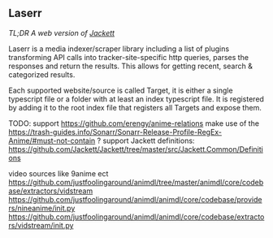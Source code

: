 ## Laserr
*TL;DR A web version of [Jackett](https://github.com/Jackett/Jackett)*

Laserr is a media indexer/scraper library including a list of plugins transforming API calls into tracker-site-specific http queries, parses the responses and return the results. This allows for getting recent, search & categorized results.

Each supported website/source is called Target, it is either a single typescript file or a folder with at least an index typescript file. It is registered by adding it to the root index file that registers all Targets and expose them.


TODO: 
support https://github.com/erengy/anime-relations
make use of the https://trash-guides.info/Sonarr/Sonarr-Release-Profile-RegEx-Anime/#must-not-contain ?
support Jackett definitions: https://github.com/Jackett/Jackett/tree/master/src/Jackett.Common/Definitions

video sources like 9anime ect
https://github.com/justfoolingaround/animdl/tree/master/animdl/core/codebase/extractors/vidstream
https://github.com/justfoolingaround/animdl/animdl/core/codebase/providers/nineanime/init.py
https://github.com/justfoolingaround/animdl/animdl/core/codebase/extractors/vidstream/init.py

